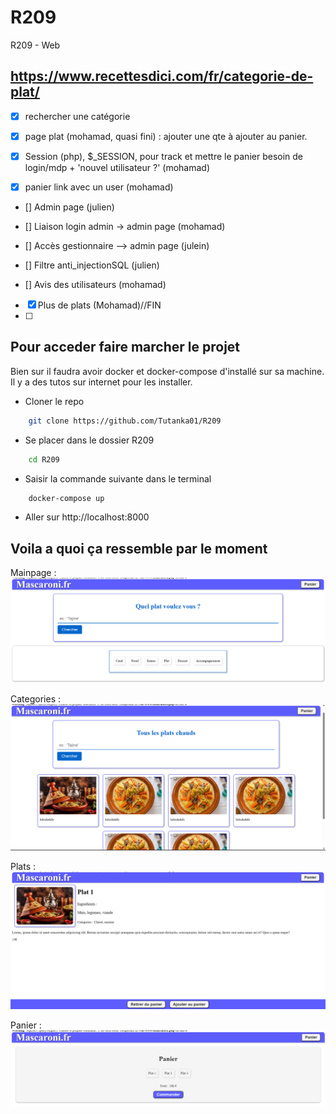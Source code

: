 # R209
R209 - Web

## https://www.recettesdici.com/fr/categorie-de-plat/

- [x] rechercher une catégorie

- [x] page plat (mohamad, quasi fini) : ajouter une qte à ajouter au panier.

- [x] Session (php), $_SESSION, pour track et mettre le panier besoin de login/mdp + 'nouvel utilisateur ?' (mohamad)

- [x] panier link avec un user (mohamad)

- [] Admin page (julien)

- [] Liaison login admin -> admin page (mohamad)

- [] Accès gestionnaire --> admin page (julein)

- [] Filtre anti_injectionSQL (julien)

- [] Avis des utilisateurs (mohamad)

- [x] Plus de plats (Mohamad)//FIN
- [ ] 
## Pour acceder faire marcher le projet
Bien sur il faudra avoir docker et docker-compose d'installé sur sa machine. Il y a des tutos sur internet pour les installer.
- Cloner le repo
```bash
    git clone https://github.com/Tutanka01/R209
```
- Se placer dans le dossier R209
```bash
    cd R209
```
- Saisir la commande suivante dans le terminal
  
```bash
    docker-compose up
```
- Aller sur http://localhost:8000
## Voila a quoi ça ressemble par le moment 
Mainpage :
![Mainpage](images/mainpage.png)

Categories :
![Cats](images/cats.png)

Plats :
![Plats](images/plats.png)

Panier :
![Panier](images/panier.png)